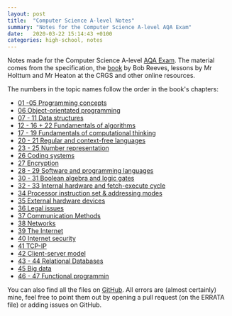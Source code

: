 ```yaml
---
layout: post
title:  "Computer Science A-level Notes"
summary: "Notes for the Computer Science A-level AQA Exam"
date:   2020-03-22 15:14:43 +0100
categories: high-school, notes
---
```

Notes made for the Computer Science A-level [AQA Exam](https://www.aqa.org.uk/subjects/computer-science-and-it/as-and-a-level/computer-science-7516-7517). The material comes from the specification, the [book](https://www.hoddereducation.co.uk/subjects/ict/products/16-18/aqa-a-level-computer-science) by Bob Reeves, lessons by Mr Holttum and Mr Heaton at the CRGS and other online resources.

The numbers in the topic names follow the order in the book's chapters:

 - [01 -05 Programming concepts](https://github.com/gcorso/CS-A-level/raw/master/notes/01%20-05%20Programming%20concepts.pdf)
 - [06 Object-orientated programming](https://github.com/gcorso/CS-A-level/raw/master/notes/06%20Object-orientated%20programming.pdf)
 - [07 - 11 Data structures](https://github.com/gcorso/CS-A-level/raw/master/notes/07%20-%2011%20Data%20structures.pdf)
 - [12 - 16 + 22 Fundamentals of algorithms](https://github.com/gcorso/CS-A-level/raw/master/notes/12%20-%2016%20+%2022%20Fundamentals%20of%20algorithms.pdf)
 - [17 - 19 Fundamentals of computational thinking](https://github.com/gcorso/CS-A-level/raw/master/notes/17%20-%2019%20Fundamentals%20of%20computational%20thinking.pdf)
 - [20 - 21 Regular and context-free languages](https://github.com/gcorso/CS-A-level/raw/master/notes/20%20-%2021%20Regular%20and%20context-free%20languages.pdf)
 - [23 - 25 Number representation](https://github.com/gcorso/CS-A-level/raw/master/notes/23%20-%2025%20Number%20representation.pdf)
 - [26 Coding systems](https://github.com/gcorso/CS-A-level/raw/master/notes/26%20Coding%20systems.pdf)
 - [27 Encryption](https://github.com/gcorso/CS-A-level/raw/master/notes/27%20Encryption.pdf)
 - [28 - 29 Software and programming languages](https://github.com/gcorso/CS-A-level/raw/master/notes/28%20-%2029%20Software%20and%20programming%20languages.pdf)
 - [30 - 31 Boolean algebra and logic gates](https://github.com/gcorso/CS-A-level/raw/master/notes/30%20-%2031%20Boolean%20algebra%20and%20logic%20gates.pdf)
 - [32 - 33 Internal hardware and fetch-execute cycle](https://github.com/gcorso/CS-A-level/raw/master/notes/32%20-%2033%20Internal%20hardware%20and%20fetch-execute%20cycle.pdf)
 - [34 Processor instruction set & addressing modes](https://github.com/gcorso/CS-A-level/raw/master/notes/34%20Processor%20instruction%20set%20&%20addressing%20modes.pdf)
 - [35 External hardware devices](https://github.com/gcorso/CS-A-level/raw/master/notes/35%20External%20hardware%20devices.pdf)
 - [36 Legal issues](https://github.com/gcorso/CS-A-level/raw/master/notes/36%20Legal%20issues.pdf)
 - [37 Communication Methods](https://github.com/gcorso/CS-A-level/raw/master/notes/37%20Communication%20Methods.pdf)
 - [38 Networks](https://github.com/gcorso/CS-A-level/raw/master/notes/38%20Networks.pdf)
 - [39 The Internet](https://github.com/gcorso/CS-A-level/raw/master/notes/39%20The%20Internet.pdf)
 - [40 Internet security](https://github.com/gcorso/CS-A-level/raw/master/notes/40%20Internet%20security.pdf)
 - [41 TCP-IP](https://github.com/gcorso/CS-A-level/raw/master/notes/41%20TCP-IP.pdf)
 - [42 Client-server model](https://github.com/gcorso/CS-A-level/raw/master/notes/42%20Client-server%20model.pdf)
 - [43 - 44 Relational Databases](https://github.com/gcorso/CS-A-level/raw/master/notes/43%20-%2044%20Relational%20Databases.pdf)
 - [45 Big data](https://github.com/gcorso/CS-A-level/raw/master/notes/45%20Big%20data.pdf)
 - [46 - 47 Functional programmin](https://github.com/gcorso/CS-A-level/raw/master/notes/46%20-%2047%20Functional%20programmin.pdf)

You can also find all the files on [GitHub](https://github.com/gcorso/CS-A-level). All errors are (almost certainly) mine, feel free to point them out by opening a pull request (on the ERRATA file) or adding issues on GitHub.